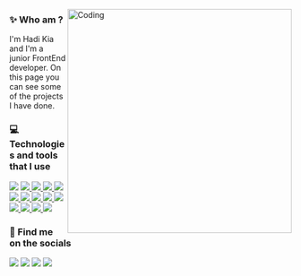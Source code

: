 <a href="#"><img align="right" alt="Coding" width="400" src="https://i.pinimg.com/originals/f9/13/57/f9135788c6aeeec438abb986f283936c.gif"></a>

### ✨ Who am ?

I'm Hadi Kia and I'm a junior FrontEnd developer. On this page you can see some of the projects I have done.

### 💻 Technologies and tools that I use

<a href="https://www.w3.org/html/" target="_blank"> <img src="https://skills.thijs.gg/icons?i=html&theme=dark" /></a>
<a href="https://www.w3schools.com/css/" target="_blank">  <img src="https://skills.thijs.gg/icons?i=css&theme=dark" /> </a>
<a href="https://developer.mozilla.org/en-US/docs/Web/JavaScript" target="_blank"><img src="https://skills.thijs.gg/icons?i=js&theme=dark" /> </a>
<a href="https://git-scm.com/" target="_blank"> <img src="https://skills.thijs.gg/icons?i=git&theme=dark" /> </a>
<a href="https://react.dev/" target="_blank"> <img src="https://skills.thijs.gg/icons?i=react&theme=dark" /> </a>
<a href="https://tailwindcss.com/" target="_blank"> <img src="https://skills.thijs.gg/icons?i=tailwind&theme=dark" /> </a>
<a href="https://graphql.org/" target="_blank"> <img src="https://skills.thijs.gg/icons?i=graphql&theme=dark" /> </a>
<a href="https://www.apollographql.com/" target="_blank"> <img src="https://skills.thijs.gg/icons?i=apollo&theme=dark" /> </a>
<a href="https://mui.com/material-ui/" target="_blank"> <img src="https://skills.thijs.gg/icons?i=materialui&theme=dark" /> </a>
<a href="https://styled-components.com/" target="_blank"> <img src="https://skills.thijs.gg/icons?i=styledcomponents&theme=dark" /> </a>
<a href="https://www.figma.com/" target="_blank"> <img src="https://skills.thijs.gg/icons?i=figma&theme=dark" /> </a>
<a href="https://www.ubuntu.com" target="_blank"> <img src="https://skills.thijs.gg/icons?i=linux&theme=dark" /> </a>
<a href="https://code.visualstudio.com/" target="_blank"> <img src="https://skills.thijs.gg/icons?i=vscode&theme=dark" /> </a>
<a href="https://www.netlify.com/" target="_blank"> <img src="https://skills.thijs.gg/icons?i=netlify&theme=dark" /> </a>
 
### 🔗 Find me on the socials
              
<p align="left">
    <a href="https://www.instagram.com/ihadikia" target="_blank" rel="noreferrer"><img src="https://skills.thijs.gg/icons?i=instagram&theme=dark" /></a>
    <a href="https://www.github.com/HadiKia" target="_blank" rel="noreferrer"><img src="https://skills.thijs.gg/icons?i=github&theme=dark" /></a>
    <a href="https://www.linkedin.com/in/" target="_blank" rel="noreferrer"><img src="https://skills.thijs.gg/icons?i=linkedin&theme=dark" /></a>
    <a href="https://www.twitter.com/" target="_blank" rel="noreferrer"><img src="https://skills.thijs.gg/icons?i=twitter&theme=dark" /></a>   
</p>
